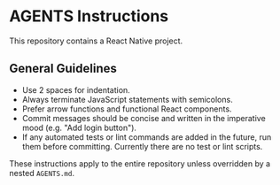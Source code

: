 # AGENTS Instructions

This repository contains a React Native project.

## General Guidelines
- Use 2 spaces for indentation.
- Always terminate JavaScript statements with semicolons.
- Prefer arrow functions and functional React components.
- Commit messages should be concise and written in the imperative mood (e.g. "Add login button").
- If any automated tests or lint commands are added in the future, run them before committing. Currently there are no test or lint scripts.

These instructions apply to the entire repository unless overridden by a nested `AGENTS.md`.
